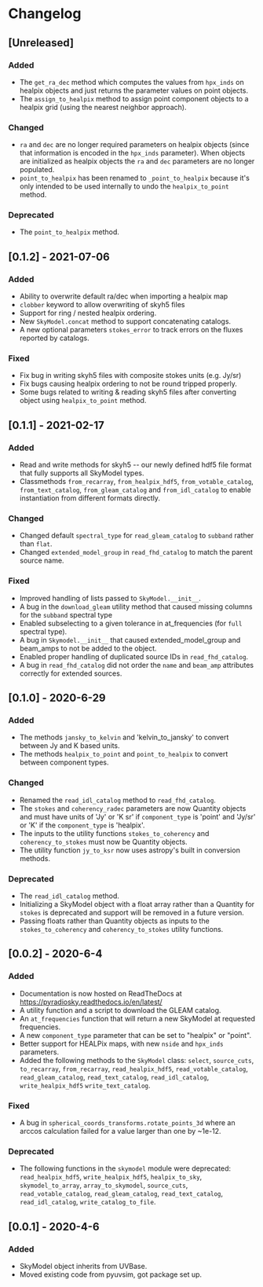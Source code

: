 # Changelog

## [Unreleased]

### Added
- The `get_ra_dec` method which computes the values from `hpx_inds` on healpix objects
and just returns the parameter values on point objects.
- The `assign_to_healpix` method to assign point component objects to a healpix grid
(using the nearest neighbor approach).

### Changed
- `ra` and `dec` are no longer required parameters on healpix objects (since that
information is encoded in the `hpx_inds` parameter). When objects are initialized as
healpix objects the `ra` and `dec` parameters are no longer populated.
- `point_to_healpix` has been renamed to `_point_to_healpix` because it's only intended
to be used internally to undo the `healpix_to_point` method.

### Deprecated
- The `point_to_healpix` method.

## [0.1.2] - 2021-07-06

### Added
- Ability to overwrite default ra/dec when importing a healpix map
- `clobber` keyword to allow overwriting of skyh5 files
- Support for ring / nested healpix ordering.
- New `SkyModel.concat` method to support concatenating catalogs.
- A new optional parameters `stokes_error` to track errors on the fluxes reported by catalogs.

### Fixed
- Fix bug in writing skyh5 files with composite stokes units (e.g. Jy/sr)
- Fix bugs causing healpix ordering to not be round tripped properly.
- Some bugs related to writing & reading skyh5 files after converting object using `healpix_to_point` method.

## [0.1.1] - 2021-02-17

### Added
- Read and write methods for skyh5 -- our newly defined hdf5 file format that fully
    supports all SkyModel types.
- Classmethods `from_recarray`, `from_healpix_hdf5`, `from_votable_catalog`,
    `from_text_catalog`, `from_gleam_catalog` and `from_idl_catalog` to enable
    instantiation from different formats directly.

### Changed
- Changed default `spectral_type` for `read_gleam_catalog` to `subband` rather than `flat`.
- Changed `extended_model_group` in `read_fhd_catalog` to match the parent source name.

### Fixed
- Improved handling of lists passed to `SkyModel.__init__`.
- A bug in the `download_gleam` utility method that caused missing columns for the
    `subband` spectral type
- Enabled subselecting to a given tolerance in at_frequencies (for `full` spectral type).
- A bug in `Skymodel.__init__` that caused extended_model_group and beam_amps
    to not be added to the object.
- Enabled proper handling of duplicated source IDs in `read_fhd_catalog`.
- A bug in `read_fhd_catalog` did not order the `name` and `beam_amp` attributes correctly for extended sources.

## [0.1.0] - 2020-6-29

### Added
- The methods `jansky_to_kelvin` and 'kelvin_to_jansky' to convert between Jy
and K based units.
- The methods `healpix_to_point` and `point_to_healpix` to convert between
component types.

### Changed
- Renamed the `read_idl_catalog` method to `read_fhd_catalog`.
- The `stokes` and `coherency_radec` parameters are now Quantity objects and must
have units of 'Jy' or 'K sr' if `component_type` is 'point' and 'Jy/sr' or 'K'
if the `component_type` is 'healpix'.
- The inputs to the utility functions `stokes_to_coherency` and `coherency_to_stokes`
must now be Quantity objects.
- The utility function `jy_to_ksr` now uses astropy's built in conversion methods.

### Deprecated
- The `read_idl_catalog` method.
- Initializing a SkyModel object with a float array rather than a Quantity for
`stokes` is deprecated and support will be removed in a future version.
- Passing floats rather than Quantity objects as inputs to the
`stokes_to_coherency` and `coherency_to_stokes` utility functions.

## [0.0.2] - 2020-6-4

### Added
- Documentation is now hosted on ReadTheDocs at https://pyradiosky.readthedocs.io/en/latest/
- A utility function and a script to download the GLEAM catalog.
- An `at_frequencies` function that will return a new SkyModel at requested frequencies.
- A new `component_type` parameter that can be set to "healpix" or "point".
- Better support for HEALPix maps, with new `nside` and `hpx_inds` parameters.
- Added the following methods to the `SkyModel` class: `select`, `source_cuts`,
`to_recarray`, `from_recarray`, `read_healpix_hdf5`, `read_votable_catalog`,
`read_gleam_catalog`, `read_text_catalog`, `read_idl_catalog`, `write_healpix_hdf5`
`write_text_catalog`.

### Fixed
- A bug in `spherical_coords_transforms.rotate_points_3d` where an arccos
calculation failed for a value larger than one by ~1e-12.

### Deprecated
- The following functions in the `skymodel` module were deprecated: `read_healpix_hdf5`,
`write_healpix_hdf5`, `healpix_to_sky`, `skymodel_to_array`, `array_to_skymodel`,
`source_cuts`, `read_votable_catalog`, `read_gleam_catalog`, `read_text_catalog`,
`read_idl_catalog`, `write_catalog_to_file`.

## [0.0.1] - 2020-4-6

### Added
- SkyModel object inherits from UVBase.
- Moved existing code from pyuvsim, got package set up.
